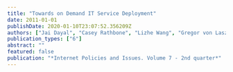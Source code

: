 ```yaml
---
title: "Towards on Demand IT Service Deployment"
date: 2011-01-01
publishDate: 2020-01-10T23:07:52.356209Z
authors: ["Jai Dayal", "Casey Rathbone", "Lizhe Wang", "Gregor von Laszewski"]
publication_types: ["6"]
abstract: ""
featured: false
publication: "*Internet Policies and Issues. Volume 7 - 2nd quarter*"
---
```


